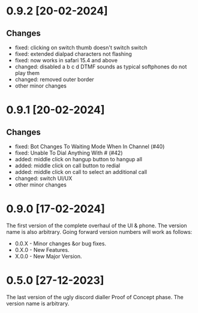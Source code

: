 # 0.9.2 [20-02-2024]

## Changes

- fixed: clicking on switch thumb doesn't switch switch
- fixed: extended dialpad characters not flashing
- fixed: now works in safari 15.4 and above
- changed: disabled a b c d DTMF sounds as typical softphones do not play them
- changed: removed outer border
- other minor changes

# 0.9.1 [20-02-2024]

## Changes

- fixed: Bot Changes To Waiting Mode When In Channel (#40)
- fixed: Unable To Dial Anything With # (#42)
- added: middle click on hangup button to hangup all
- added: middle click on call button to redial
- added: middle click on call to select an additional call
- changed: switch UI/UX
- other minor changes

# 0.9.0 [17-02-2024]

The first version of the complete overhaul of the UI & phone. The version name is also arbitrary. Going forward version numbers will work as follows:

- 0.0.X - Minor changes &or bug fixes.
- 0.X.0 - New Features.
- X.0.0 - New Major Version.

# 0.5.0 [27-12-2023]

The last version of the ugly discord dialler Proof of Concept phase. The version name is arbitrary.
